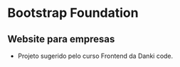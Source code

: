 # Bootstrap Foundation
## Website para empresas 
* Projeto sugerido pelo curso Frontend da Danki code.
